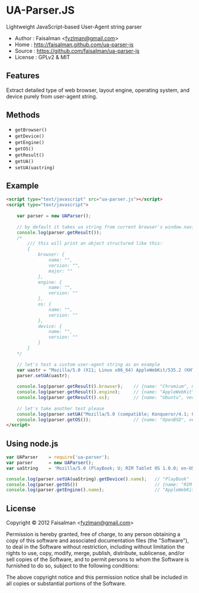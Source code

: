 # UA-Parser.JS

Lightweight JavaScript-based User-Agent string parser

* Author    : Faisalman <<fyzlman@gmail.com>>
* Home      : http://faisalman.github.com/ua-parser-js
* Source    : https://github.com/faisalman/ua-parser-js
* License   : GPLv2 & MIT

## Features

Extract detailed type of web browser, layout engine, operating system, and device purely from user-agent string.

## Methods

* `getBrowser()`
* `getDevice()`
* `getEngine()`
* `getOS()`
* `getResult()`
* `getUA()`
* `setUA(uastring)`

## Example

```html
<script type="text/javascript" src="ua-parser.js"></script>
<script type="text/javascript">
    
	var parser = new UAParser();
	
    // by default it takes ua string from current browser's window.navigator.userAgent
    console.log(parser.getResult());
    /*
        /// this will print an object structured like this:
        {
            browser: {
                name: "",
                version: "",
                major: ""
            },
            engine: {
                name: "",
                version: ""
            },
            os: {
                name: "",
                version: ""
            },
            device: {
                name: "",
                version: ""
            }
        }
    */

    // let's test a custom user-agent string as an example
    var uastr = "Mozilla/5.0 (X11; Linux x86_64) AppleWebKit/535.2 (KHTML, like Gecko) Ubuntu/11.10 Chromium/15.0.874.106 Chrome/15.0.874.106 Safari/535.2";
    parser.setUA(uastr);
    
    console.log(parser.getResult().browser);    // {name: "Chromium", major: "15", version: "15.0.874.106"}
    console.log(parser.getResult().engine);     // {name: "AppleWebKit", version: "535.2"}
    console.log(parser.getResult().os);         // {name: "Ubuntu", version: "11.10"}
    
    // let's take another test please
    console.log(parser.setUA("Mozilla/5.0 (compatible; Konqueror/4.1; OpenBSD) KHTML/4.1.4 (like Gecko)").getBrowser().name); // "Konqueror"
    console.log(parser.getOS());                // {name: "OpenBSD", version: undefined}
</script>
```

## Using node.js

```js
var UAParser    = require('ua-parser');
var parser      = new UAParser();
var uaString    = 'Mozilla/5.0 (PlayBook; U; RIM Tablet OS 1.0.0; en-US) AppleWebKit/534.11 (KHTML, like Gecko) Version/7.1.0.7 Safari/534.11';

console.log(parser.setUA(uaString).getDevice().name);   // "PlayBook"
console.log(parser.getOS())                             // {name: "RIM Tablet OS", version: "1.0.0"}
console.log(parser.getEngine().name);                   // "AppleWebKit"
```

## License

Copyright © 2012 Faisalman <<fyzlman@gmail.com>>

Permission is hereby granted, free of charge, to any person obtaining a copy of 
this software and associated documentation files (the "Software"), to deal in 
the Software without restriction, including without limitation the rights to use, 
copy, modify, merge, publish, distribute, sublicense, and/or sell copies of the 
Software, and to permit persons to whom the Software is furnished to do so, 
subject to the following conditions:

The above copyright notice and this permission notice shall be included in all 
copies or substantial portions of the Software.
